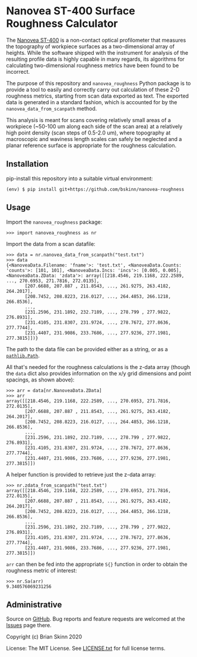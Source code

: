 Nanovea ST-400 Surface Roughness Calculator
===================

The [Nanovea ST-400](https://nanovea.com/instruments/st400/) is a non-contact optical profilometer that
measures the topography of workpiece surfaces as a two-dimensional array of heights.
While the software shipped with the instrument for analysis of the resulting
profile data is highly capable in many regards, its algorithms for calculating
two-dimensional roughness metrics have been found to be incorrect.

The purpose of this repository and `nanovea_roughness` Python package is
to provide a tool to easily and correctly carry out calculation of these
2-D roughness metrics, starting from scan data exported as text. The exported
data is generated in a standard fashion, which is accounted for by the
`nanovea_data_from_scanpath` method.

This analysis is meant for scans covering relatively small areas of a workpiece
(~50-100 um along each side of the scan area) at a relatively high point density
(scan steps of 0.5-2.0 um), where topography at macroscopic and waviness length scales
can safely be neglected and a planar reference surface is appropriate for the
roughness calculation.

Installation
-------

pip-install this repository into a suitable virtual environment:

```
(env) $ pip install git+https://github.com/bskinn/nanovea-roughness
```

Usage
-----

Import the `nanovea_roughness` package:

```
>>> import nanovea_roughness as nr
```

Import the data from a scan datafile:

```
>>> data = nr.nanovea_data_from_scanpath("test.txt")
>>> data
{<NanoveaData.Filename: 'fname'>: 'test.txt', <NanoveaData.Counts: 'counts'>: [101, 101], <NanoveaData.Incs: 'incs'>: [0.005, 0.005], <NanoveaData.ZData: 'zdata'>: array([[218.4546, 219.1168, 222.2589, ..., 270.6953, 271.7816, 272.0135],
       [207.6688, 207.887 , 211.8543, ..., 261.9275, 263.4182, 264.2017],
       [208.7452, 208.8223, 216.0127, ..., 264.4853, 266.1218, 266.8536],
       ...,
       [231.2596, 231.1892, 232.7189, ..., 278.799 , 277.9822, 276.8931],
       [231.4105, 231.8307, 231.9724, ..., 278.7672, 277.8636, 277.7744],
       [231.4407, 231.9086, 233.7686, ..., 277.9236, 277.1981, 277.3815]])}
```

The path to the data file can be provided either as a string, or as a
[`pathlib.Path`](https://docs.python.org/3/library/pathlib.html#pathlib.Path).

All that's needed for the roughness calculations is the z-data array
(though the `data` dict also provides information on the 
x/y grid dimensions and point spacings, as shown above):

```
>>> arr = data[nr.NanoveaData.ZData]
>>> arr
array([[218.4546, 219.1168, 222.2589, ..., 270.6953, 271.7816, 272.0135],
       [207.6688, 207.887 , 211.8543, ..., 261.9275, 263.4182, 264.2017],
       [208.7452, 208.8223, 216.0127, ..., 264.4853, 266.1218, 266.8536],
       ...,
       [231.2596, 231.1892, 232.7189, ..., 278.799 , 277.9822, 276.8931],
       [231.4105, 231.8307, 231.9724, ..., 278.7672, 277.8636, 277.7744],
       [231.4407, 231.9086, 233.7686, ..., 277.9236, 277.1981, 277.3815]])
```

A helper function is provided to retrieve just the z-data array:

```
>>> nr.zdata_from_scanpath("test.txt")
array([[218.4546, 219.1168, 222.2589, ..., 270.6953, 271.7816, 272.0135],
       [207.6688, 207.887 , 211.8543, ..., 261.9275, 263.4182, 264.2017],
       [208.7452, 208.8223, 216.0127, ..., 264.4853, 266.1218, 266.8536],
       ...,
       [231.2596, 231.1892, 232.7189, ..., 278.799 , 277.9822, 276.8931],
       [231.4105, 231.8307, 231.9724, ..., 278.7672, 277.8636, 277.7744],
       [231.4407, 231.9086, 233.7686, ..., 277.9236, 277.1981, 277.3815]])
```

`arr` can then be fed into the appropriate `S{}` function in order
to obtain the roughness metric of interest:

```
>>> nr.Sa(arr)
9.340576069231256
```

Administrative
-------

Source on [GitHub](https://github.com/bskinn/nanovea-roughness).  Bug reports
and feature requests are welcomed at the
[Issues](https://github.com/bskinn/nanovea-roughness/issues) page there.

Copyright (c) Brian Skinn 2020

License: The MIT License. See [LICENSE.txt](https://github.com/bskinn/nanovea-roughness/blob/master/LICENSE.txt)
for full license terms.
